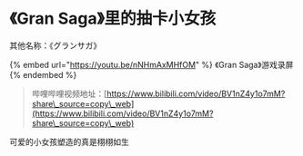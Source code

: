 # 《Gran Saga》里的抽卡小女孩

其他名称：《グランサガ》

{% embed url="https://youtu.be/nNHmAxMHfOM" %}
《Gran Saga》游戏录屏
{% endembed %}

> 哔哩哔哩视频地址：[https://www.bilibili.com/video/BV1nZ4y1o7mM?share\_source=copy\_web](https://www.bilibili.com/video/BV1nZ4y1o7mM?share\_source=copy\_web)

可爱的小女孩塑造的真是栩栩如生
